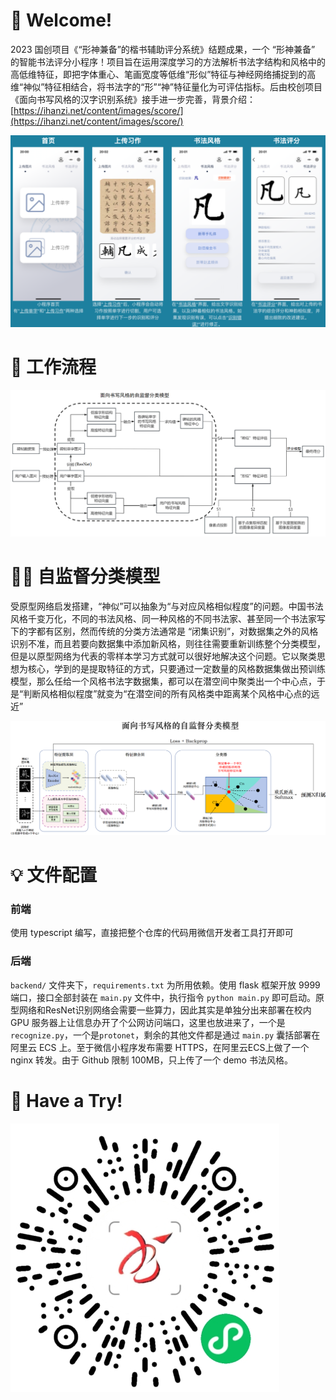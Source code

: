# 👋 Welcome!

2023 国创项目《“形神兼备”的楷书辅助评分系统》结题成果，一个 “形神兼备” 的智能书法评分小程序！项目旨在运用深度学习的方法解析书法字结构和风格中的高低维特征，即把字体重心、笔画宽度等低维“形似”特征与神经网络捕捉到的高维“神似”特征相结合，将书法字的“形”“神”特征量化为可评估指标。后由校创项目《面向书写风格的汉字识别系统》接手进一步完善，背景介绍：[https://ihanzi.net/content/images/score/](https://ihanzi.net/content/images/score/)

![Banner](./readme-assets/banner.png)


# 🔧 工作流程

![Workflow](./readme-assets/workflow.png)



# 👨‍💻 自监督分类模型

受原型网络启发搭建，“神似”可以抽象为“与对应风格相似程度”的问题。中国书法风格千变万化，不同的书法风格、同一种风格的不同书法家、甚至同一个书法家写下的字都有区别，然而传统的分类方法通常是 “闭集识别”，对数据集之外的风格识别不准，而且若要向数据集中添加新风格，则往往需要重新训练整个分类模型，但是以原型网络为代表的零样本学习方式就可以很好地解决这个问题。它以聚类思想为核心，学到的是提取特征的方式，只要通过一定数量的风格数据集做出预训练模型，那么任给一个风格书法字数据集，都可以在潜空间中聚类出一个中心点，于是“判断风格相似程度”就变为“在潜空间的所有风格类中距离某个风格中心点的远近”

![Model](./readme-assets/model.png)


# 💡 文件配置

### 前端

使用 typescript 编写，直接把整个仓库的代码用微信开发者工具打开即可


### 后端

`backend/` 文件夹下，`requirements.txt` 为所用依赖。使用 flask 框架开放 9999 端口，接口全部封装在 `main.py` 文件中，执行指令 `python main.py` 即可启动。原型网络和ResNet识别网络会需要一些算力，因此其实是单独分出来部署在校内 GPU 服务器上让信息办开了个公网访问端口，这里也放进来了，一个是`recognize.py`，一个是`protonet`，剩余的其他文件都是通过 `main.py` 囊括部署在阿里云 ECS 上。至于微信小程序发布需要 HTTPS，在阿里云ECS上做了一个 nginx 转发。由于 Github 限制 100MB，只上传了一个 demo 书法风格。


# 🥰 Have a Try!

![QRcode](./readme-assets/qrcode.jpg)